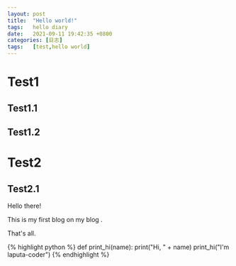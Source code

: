 ```yaml
---
layout: post
title:  "Hello world!"
tags:   hello diary
date:   2021-09-11 19:42:35 +0800
categories: [日志] 
tags:   [test,hello world]
---
```


# Test1
## Test1.1
## Test1.2
# Test2
## Test2.1
Hello there!

This is my first blog on my blog .

That's all.




{% highlight python %}
def print_hi(name):
   print("Hi, " + name)
print_hi("I'm laputa-coder")
{% endhighlight %}


